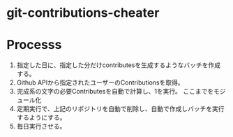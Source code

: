 # git-contributions-cheater

# Processs
1. 指定した日に、指定した分だけcontributesを生成するようなバッチを作成する。
2. Github APIから指定されたユーザーのContributionsを取得。
3. 完成系の文字の必要Contributesを自動で計算し、1を実行。
   ここまでをモジュール化
4. 定期実行で、上記のリポジトリを自動で削除し、自動で作成しバッチを実行するようにする。
5. 毎日実行させる。